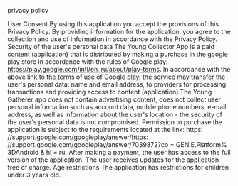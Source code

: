 privacy policy

User Consent By using this application you accept the provisions of this Privacy Policy. By providing information for the application, you agree to the collection and 
use of information in accordance with the Privacy Policy.
Security of the user's personal data The Young Collector App is a paid content (application) that is distributed by making a purchase in the google play store in accordance 
with the rules of Google play: https://play.google.com/intl/en_ru/about/play-terms. In accordance with the above link to the terms of use of Google play, the service may transfer
the user's personal data: name and email address, to providers for processing transactions and providing access to content (application).The Young Gatherer app does not contain 
advertising content, does not collect user personal information such as account data, mobile phone numbers, e-mail address, as well as information about the user's location - 
the security of the user's personal data is not compromised. Permission to purchase the application is subject to the requirements located 
at the link: https: //support.google.com/googleplay/answer/https: //support.google.com/googleplay/answer/7039872?co = GENIE.Platform% 3DAndroid & hl = ru. After making a payment, 
the user has access to the full version of the application. The user receives updates for the application free of charge.
Age restrictions The application has restrictions for children under 3 years old.
